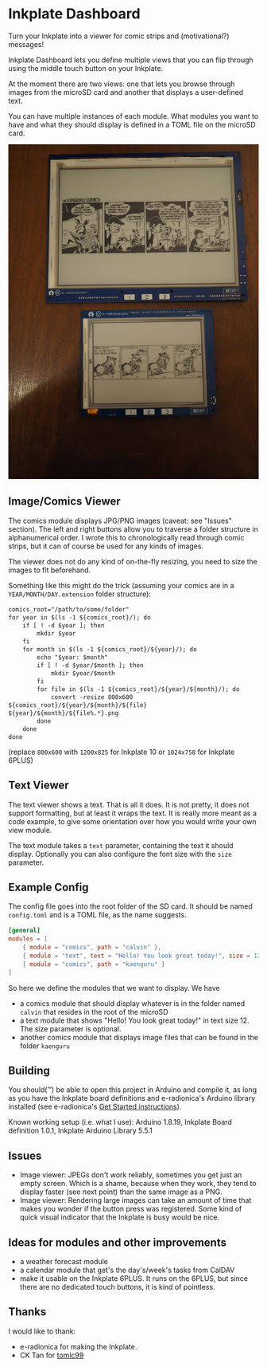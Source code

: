 # Inkplate Dashboard

Turn your Inkplate into a viewer for comic strips and (motivational?) messages!

Inkplate Dashboard lets you define multiple views that you can flip through using the middle touch button on your Inkplate.

At the moment there are two views: one that lets you browse through images from the microSD card and another that displays a user-defined text.

You can have multiple instances of each module. What modules you want to have and what they should display is defined in a TOML file on the microSD card.

![Picture of an Inkplate 10 showing a comic strip from Känguru Comics and below an Inkplate 6 showing a comic strip from Calvin & Hobbes](inkplate10_and_6.jpg "Comics!")


## Image/Comics Viewer

The comics module displays JPG/PNG images (caveat: see "Issues" section). The left and right buttons allow you to traverse a folder structure in alphanumerical order. I wrote this to chronologically read through comic strips, but it can of course be used for any kinds of images.

The viewer does not do any kind of on-the-fly resizing, you need to size the images to fit beforehand.

Something like this might do the trick (assuming your comics are in a `YEAR/MONTH/DAY.extension` folder structure):

```shell
comics_root="/path/to/some/folder"
for year in $(ls -1 ${comics_root}/); do
    if [ ! -d $year ]; then
        mkdir $year
    fi
    for month in $(ls -1 ${comics_root}/${year}/); do
        echo "$year: $month"
        if [ ! -d $year/$month ]; then
            mkdir $year/$month
        fi
        for file in $(ls -1 ${comics_root}/${year}/${month}/); do
            convert -resize 800x600 ${comics_root}/${year}/${month}/${file} ${year}/${month}/${file%.*}.png
        done
    done
done
```

(replace `800x600` with `1200x825` for Inkplate 10 or `1024x758` for Inkplate 6PLUS)


## Text Viewer

The text viewer shows a text. That is all it does. It is not pretty, it does not support formatting, but at least it wraps the text. It is really more meant as a code example, to give some orientation over how you would write your own view module.

The text module takes a `text` parameter, containing the text it should display.
Optionally you can also configure the font size with the `size` parameter.


## Example Config

The config file goes into the root folder of the SD card. It should be named `config.toml` and is a TOML file, as the name suggests. 

```toml
[general]
modules = [
    { module = "comics", path = "calvin" },
    { module = "text", text = "Hello! You look great today!", size = 12 },
    { module = "comics", path = "kaenguru" }
]
```

So here we define the modules that we want to display.
We have
* a comics module that should display whatever is in the folder named `calvin` that resides in the root of the microSD
* a text module that shows "Hello! You look great today!" in text size 12. The size parameter is optional.
* another comics module that displays image files that can be found in the folder `kaenguru`


## Building

You should(™) be able to open this project in Arduino and compile it, as long as you have the Inkplate board definitions and e-radionica's Arduino library installed (see e-radionica's [Get Started instructions](https://inkplate.readthedocs.io/en/latest/get-started.html)).

Known working setup (i.e. what I use): Arduino 1.8.19, Inkplate Board definition 1.0.1, Inkplate Arduino Library 5.5.1


## Issues

* Image viewer: JPEGs don't work reliably, sometimes you get just an empty screen. Which is a shame, because when they work, they tend to display faster (see next point) than the same image as a PNG.
* Image viewer: Rendering large images can take an amount of time that makes you wonder if the button press was registered. Some kind of quick visual indicator that the Inkplate is busy would be nice.


## Ideas for modules and other improvements

* a weather forecast module
* a calendar module that get's the day's/week's tasks from CalDAV
* make it usable on the Inkplate 6PLUS. It runs on the 6PLUS, but since there are no dedicated touch buttons, it is kind of pointless.


## Thanks

I would like to thank:
* e-radionica for making the Inkplate.
* CK Tan for [tomlc99](https://github.com/cktan/tomlc99)
